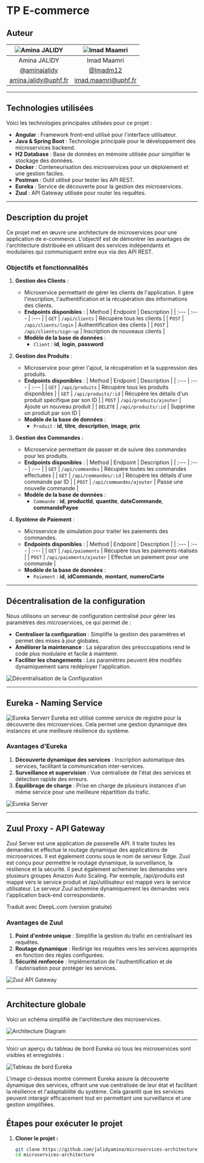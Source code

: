 # TP E-commerce
## Auteur

| ![Amina JALIDY](https://avatars.githubusercontent.com/u/103306906?v=4)  | ![Imad Maamri](https://avatars.githubusercontent.com/u/118177419?v=4)          | 
| :--------------: | :--------------: | 
| Amina JALIDY | Imad Maamri        |
| [@aminajalidy](https://github.com/aminajalidy) | [@Imadm12](https://github.com/Khady71) | 
| amina.jalidy@uphf.fr  | imad.maamri@uphf.fr           | 

---

## Technologies utilisées

Voici les technologies principales utilisées pour ce projet :

- **Angular** : Framework front-end utilisé pour l'interface utilisateur.
- **Java & Spring Boot** : Technologie principale pour le développement des microservices backend.
- **H2 Database** : Base de données en mémoire utilisée pour simplifier le stockage des données.
- **Docker** : Conteneurisation des microservices pour un déploiement et une gestion faciles.
- **Postman** : Outil utilisé pour tester les API REST.
- **Eureka** : Service de découverte pour la gestion des microservices.
- **Zuul** : API Gateway utilisée pour router les requêtes.

---

## Description du projet

Ce projet met en œuvre une architecture de microservices pour une application de e-commerce. L'objectif est de démontrer les avantages de l'architecture distribuée en utilisant des services indépendants et modulaires qui communiquent entre eux via des API REST.

### Objectifs et fonctionnalités

1. **Gestion des Clients** :
    - Microservice permettant de gérer les clients de l'application. Il gère l'inscription, l'authentification et la récupération des informations des clients.
    - **Endpoints disponibles** :
      | Method | Endpoint | Description |
      | :--- | :--- | :--- |
      | `GET` | `/api/clients` | Récupère tous les clients |
      | `POST` | `/api/clients/login` | Authentification des clients |
      | `POST` | `/api/clients/sign-up` | Inscription de nouveaux clients |
    - **Modèle de la base de données** :
        - `Client` : **id**, **login**, **password**

2. **Gestion des Produits** :
    - Microservice pour gérer l'ajout, la récupération et la suppression des produits.
    - **Endpoints disponibles** :
      | Method | Endpoint | Description |
      | :--- | :--- | :--- |
      | `GET` | `/api/produits` | Récupère tous les produits disponibles |
      | `GET` | `/api/produits/:id` | Récupère les détails d'un produit spécifique par son ID |
      | `POST` | `/api/produits/ajouter` | Ajoute un nouveau produit |
      | `DELETE` | `/api/produits/:id` | Supprime un produit par son ID |
    - **Modèle de la base de données** :
        - `Produit` : **id**, **titre**, **description**, **image**, **prix**

3. **Gestion des Commandes** :
    - Microservice permettant de passer et de suivre des commandes pour les produits.
    - **Endpoints disponibles** :
      | Method | Endpoint | Description |
      | :--- | :--- | :--- |
      | `GET` | `/api/commandes` | Récupère toutes les commandes effectuées |
      | `GET` | `/api/commandes/:id` | Récupère les détails d'une commande par ID |
      | `POST` | `/api/commandes/ajouter` | Passe une nouvelle commande |
    - **Modèle de la base de données** :
        - `Commande` : **id**, **productId**, **quantite**, **dateCommande**, **commandePayee**

4. **Système de Paiement** :
    - Microservice de simulation pour traiter les paiements des commandes.
    - **Endpoints disponibles** :
      | Method | Endpoint | Description |
      | :--- | :--- | :--- |
      | `GET` | `/api/paiements` | Récupère tous les paiements réalisés |
      | `POST` | `/api/paiements/ajouter` | Effectue un paiement pour une commande |
    - **Modèle de la base de données** :
        - `Paiement` : **id**, **idCommande**, **montant**, **numeroCarte**

---

## Décentralisation de la configuration

Nous utilisons un serveur de configuration centralisé pour gérer les paramètres des microservices, ce qui permet de :
- **Centraliser la configuration** : Simplifie la gestion des paramètres et permet des mises à jour globales.
- **Améliorer la maintenance** : La séparation des préoccupations rend le code plus modulaire et facile à maintenir.
- **Faciliter les changements** : Les paramètres peuvent être modifiés dynamiquement sans redéployer l'application.

![Décentralisation de la Configuration](images/spring-cloud-config-server.png)

---

## Eureka - Naming Service

![Eureka Serverr](images/eurekaregister.jpg)
Eureka est utilisé comme service de registre pour la découverte des microservices. Cela permet une gestion dynamique des instances et une meilleure résilience du système.


### Avantages d'Eureka
1. **Découverte dynamique des services** : Inscription automatique des services, facilitant la communication inter-services.
2. **Surveillance et supervision** : Vue centralisée de l'état des services et détection rapide des erreurs.
3. **Équilibrage de charge** : Prise en charge de plusieurs instances d'un même service pour une meilleure répartition du trafic.

![Eureka Server](images/architectureeureka.jpg)

---

## Zuul Proxy - API Gateway

Zuul Server est une application de passerelle API. Il traite toutes les demandes et effectue le routage dynamique des applications de microservices. Il est également connu sous le nom de serveur Edge. Zuul est conçu pour permettre le routage dynamique, la surveillance, la résilience et la sécurité. Il peut également acheminer les demandes vers plusieurs groupes Amazon Auto Scaling.
Par exemple, /api/produits est mappé vers le service produit et /api/utilisateur est mappé vers le service utilisateur. Le serveur Zuul achemine dynamiquement les demandes vers l'application back-end correspondante.

Traduit avec DeepL.com (version gratuite)
### Avantages de Zuul
1. **Point d'entrée unique** : Simplifie la gestion du trafic en centralisant les requêtes.
2. **Routage dynamique** : Redirige les requêtes vers les services appropriés en fonction des règles configurées.
3. **Sécurité renforcée** : Implémentation de l'authentification et de l'autorisation pour protéger les services.

![Zuul API Gateway](images/zuul.png)

---

## Architecture globale

Voici un schéma simplifié de l'architecture des microservices.

![Architecture Diagram](images/archi.png)

---
Voici un aperçu du tableau de bord Eureka où tous les microservices sont visibles et enregistrés :

![Tableau de bord Eureka](src/images/IMGEureka.png)

L'image ci-dessus montre comment Eureka assure la découverte dynamique des services, offrant une vue centralisée de leur état et facilitant la résilience et l'adaptabilité du système. Cela garantit que les services peuvent interagir efficacement tout en permettant une surveillance et une gestion simplifiées.

## Étapes pour exécuter le projet

1. **Cloner le projet :**
   ```bash
   git clone https://github.com/jalidyamina/microservices-architecture.git
   cd microservices-architecture
